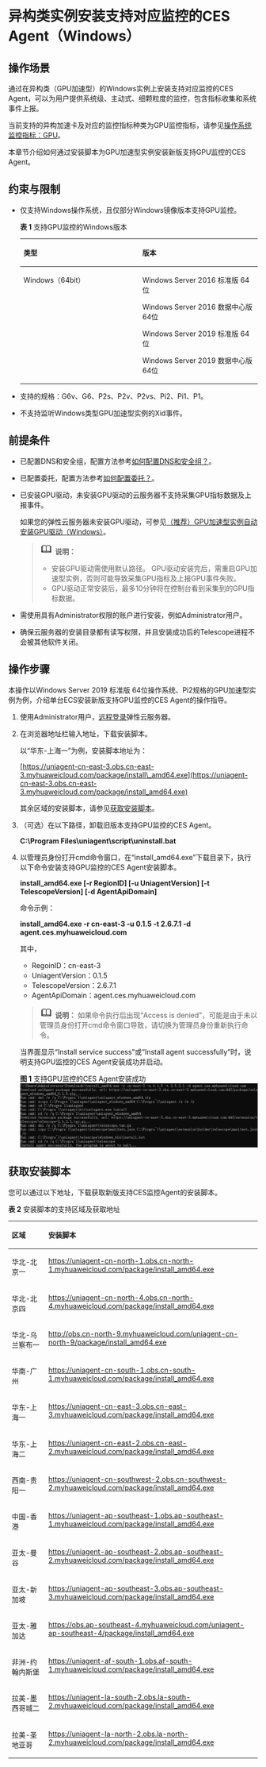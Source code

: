 # 异构类实例安装支持对应监控的CES Agent（Windows）<a name="ecs_03_2005"></a>

## 操作场景<a name="section635401111496"></a>

通过在异构类（GPU加速型）的Windows实例上安装支持对应监控的CES Agent，可以为用户提供系统级、主动式、细颗粒度的监控，包含指标收集和系统事件上报。

当前支持的异构加速卡及对应的监控指标种类为GPU监控指标，请参见[操作系统监控指标：GPU](弹性云服务器支持的操作系统监控指标（安装Agent）.md#section282013415343)。

本章节介绍如何通过安装脚本为GPU加速型实例安装新版支持GPU监控的CES Agent。

## 约束与限制<a name="section120015418234"></a>

-   仅支持Windows操作系统，且仅部分Windows镜像版本支持GPU监控。

    **表 1**  支持GPU监控的Windows版本

    <a name="table1662740114719"></a>
    <table><thead align="left"><tr id="row062860204715"><th class="cellrowborder" valign="top" width="50%" id="mcps1.2.3.1.1"><p id="p1628130114716"><a name="p1628130114716"></a><a name="p1628130114716"></a>类型</p>
    </th>
    <th class="cellrowborder" valign="top" width="50%" id="mcps1.2.3.1.2"><p id="p206288074714"><a name="p206288074714"></a><a name="p206288074714"></a>版本</p>
    </th>
    </tr>
    </thead>
    <tbody><tr id="row26281103475"><td class="cellrowborder" valign="top" width="50%" headers="mcps1.2.3.1.1 "><p id="p20628705473"><a name="p20628705473"></a><a name="p20628705473"></a>Windows（64bit）</p>
    </td>
    <td class="cellrowborder" valign="top" width="50%" headers="mcps1.2.3.1.2 "><p id="p5271125814127"><a name="p5271125814127"></a><a name="p5271125814127"></a>Windows Server 2016 标准版 64位</p>
    <p id="p15271145851217"><a name="p15271145851217"></a><a name="p15271145851217"></a>Windows Server 2016 数据中心版 64位</p>
    <p id="p9271358191214"><a name="p9271358191214"></a><a name="p9271358191214"></a>Windows Server 2019 标准版 64位</p>
    <p id="p72711458191216"><a name="p72711458191216"></a><a name="p72711458191216"></a>Windows Server 2019 数据中心版 64位</p>
    </td>
    </tr>
    </tbody>
    </table>

-   支持的规格：G6v、G6、P2s、P2v、P2vs、Pi2、Pi1、P1。
-   不支持监听Windows类型GPU加速型实例的Xid事件。

## 前提条件<a name="section187322119597"></a>

-   已配置DNS和安全组，配置方法参考[如何配置DNS和安全组？](https://support.huaweicloud.com/ces_faq/ces_faq_2501.html)。
-   已配置委托，配置方法参考[如何配置委托？](https://support.huaweicloud.com/ces_faq/ces_faq_2502.html)。
-   已安装GPU驱动，未安装GPU驱动的云服务器不支持采集GPU指标数据及上报事件。

    如果您的弹性云服务器未安装GPU驱动，可参见[（推荐）GPU加速型实例自动安装GPU驱动（Windows）](（推荐）GPU加速型实例自动安装GPU驱动（Windows）.md)。

    >![](public_sys-resources/icon-note.gif) **说明：** 
    >-   安装GPU驱动需使用默认路径。
    >    GPU驱动安装完后，需重启GPU加速型实例，否则可能导致采集GPU指标及上报GPU事件失败。
    >-   GPU驱动正常安装后，最多10分钟将在控制台看到采集到的GPU指标数据。

-   需使用具有Administrator权限的账户进行安装，例如Administrator用户。
-   确保云服务器的安装目录都有读写权限，并且安装成功后的Telescope进程不会被其他软件关闭。

## 操作步骤<a name="section7969360222918"></a>

本操作以Windows Server 2019 标准版 64位操作系统、Pi2规格的GPU加速型实例为例，介绍单台ECS安装新版支持GPU监控的CES Agent的操作指导。

1.  使用Administrator用户，[远程登录](Windows弹性云服务器登录方式概述.md)弹性云服务器。
2.  在浏览器地址栏输入地址，下载安装脚本。

    以“华东-上海一”为例，安装脚本地址为：

    [https://uniagent-cn-east-3.obs.cn-east-3.myhuaweicloud.com/package/install\_amd64.exe](https://uniagent-cn-east-3.obs.cn-east-3.myhuaweicloud.com/package/install_amd64.exe)

    其余区域的安装脚本，请参见[获取安装脚本](#section13111946101)。

3.  （可选）在以下路径，卸载旧版本支持GPU监控的CES Agent。

    **C:\\Program Files\\uniagent\\script\\uninstall.bat**

4.  以管理员身份打开cmd命令窗口，在“install\_amd64.exe”下载目录下，执行以下命令安装支持GPU监控的CES Agent安装脚本。

    **install\_amd64.exe \[-r RegionID\] \[-u UniagentVersion\] \[-t TelescopeVersion\] \[-d AgentApiDomain\]**

    命令示例：

    **install\_amd64.exe -r cn-east-3 -u 0.1.5 -t 2.6.7.1 -d agent.ces.myhuaweicloud.com**

    其中，

    -   RegoinID：cn-east-3
    -   UniagentVersion：0.1.5
    -   TelescopeVersion：2.6.7.1
    -   AgentApiDomain：agent.ces.myhuaweicloud.com

    >![](public_sys-resources/icon-note.gif) **说明：** 
    >如果命令执行后出现“Access is denied”，可能是由于未以管理员身份打开cmd命令窗口导致，请切换为管理员身份重新执行命令。

    当界面显示“Install service success”或“Install agent successfully”时，说明支持GPU监控的CES Agent安装成功并启动。

    **图 1**  支持GPU监控的CES Agent安装成功<a name="fig17515144611015"></a>  
    ![](figures/支持GPU监控的CES-Agent安装成功-97.png "支持GPU监控的CES-Agent安装成功-97")

## 获取安装脚本<a name="section13111946101"></a>

您可以通过以下地址，下载获取新版支持CES监控Agent的安装脚本。

**表 2**  安装脚本的支持区域及获取地址

<a name="table1893715396410"></a>
<table><thead align="left"><tr id="row9938153912416"><th class="cellrowborder" valign="top" width="14.69%" id="mcps1.2.3.1.1"><p id="p14938183913411"><a name="p14938183913411"></a><a name="p14938183913411"></a>区域</p>
</th>
<th class="cellrowborder" valign="top" width="85.31%" id="mcps1.2.3.1.2"><p id="p493853918418"><a name="p493853918418"></a><a name="p493853918418"></a>安装脚本</p>
</th>
</tr>
</thead>
<tbody><tr id="row16971157145"><td class="cellrowborder" valign="top" width="14.69%" headers="mcps1.2.3.1.1 "><p id="p99711574419"><a name="p99711574419"></a><a name="p99711574419"></a>华北-北京一</p>
</td>
<td class="cellrowborder" valign="top" width="85.31%" headers="mcps1.2.3.1.2 "><p id="p8691184482811"><a name="p8691184482811"></a><a name="p8691184482811"></a><a href="https://uniagent-cn-north-1.obs.cn-north-1.myhuaweicloud.com/package/install_amd64.exe" target="_blank" rel="noopener noreferrer">https://uniagent-cn-north-1.obs.cn-north-1.myhuaweicloud.com/package/install_amd64.exe</a></p>
</td>
</tr>
<tr id="row16971205717412"><td class="cellrowborder" valign="top" width="14.69%" headers="mcps1.2.3.1.1 "><p id="p5971557948"><a name="p5971557948"></a><a name="p5971557948"></a>华北-北京四</p>
</td>
<td class="cellrowborder" valign="top" width="85.31%" headers="mcps1.2.3.1.2 "><p id="p151371053102814"><a name="p151371053102814"></a><a name="p151371053102814"></a><a href="https://uniagent-cn-north-4.obs.cn-north-4.myhuaweicloud.com/package/install_amd64.exe" target="_blank" rel="noopener noreferrer">https://uniagent-cn-north-4.obs.cn-north-4.myhuaweicloud.com/package/install_amd64.exe</a></p>
</td>
</tr>
<tr id="row1997117571414"><td class="cellrowborder" valign="top" width="14.69%" headers="mcps1.2.3.1.1 "><p id="p2097119579419"><a name="p2097119579419"></a><a name="p2097119579419"></a>华北-乌兰察布一</p>
</td>
<td class="cellrowborder" valign="top" width="85.31%" headers="mcps1.2.3.1.2 "><p id="p1913413533286"><a name="p1913413533286"></a><a name="p1913413533286"></a><a href="http://obs.cn-north-9.myhuaweicloud.com/uniagent-cn-north-9/package/install_amd64.exe" target="_blank" rel="noopener noreferrer">http://obs.cn-north-9.myhuaweicloud.com/uniagent-cn-north-9/package/install_amd64.exe</a></p>
</td>
</tr>
<tr id="row11971125715416"><td class="cellrowborder" valign="top" width="14.69%" headers="mcps1.2.3.1.1 "><p id="p997214579415"><a name="p997214579415"></a><a name="p997214579415"></a>华南-广州</p>
</td>
<td class="cellrowborder" valign="top" width="85.31%" headers="mcps1.2.3.1.2 "><p id="p17132175310288"><a name="p17132175310288"></a><a name="p17132175310288"></a><a href="https://uniagent-cn-south-1.obs.cn-south-1.myhuaweicloud.com/package/install_amd64.exe" target="_blank" rel="noopener noreferrer">https://uniagent-cn-south-1.obs.cn-south-1.myhuaweicloud.com/package/install_amd64.exe</a></p>
</td>
</tr>
<tr id="row20972195710410"><td class="cellrowborder" valign="top" width="14.69%" headers="mcps1.2.3.1.1 "><p id="p109727575412"><a name="p109727575412"></a><a name="p109727575412"></a>华东-上海一</p>
</td>
<td class="cellrowborder" valign="top" width="85.31%" headers="mcps1.2.3.1.2 "><p id="p912919533287"><a name="p912919533287"></a><a name="p912919533287"></a><a href="https://uniagent-cn-east-3.obs.cn-east-3.myhuaweicloud.com/package/install_amd64.exe" target="_blank" rel="noopener noreferrer">https://uniagent-cn-east-3.obs.cn-east-3.myhuaweicloud.com/package/install_amd64.exe</a></p>
</td>
</tr>
<tr id="row39723571346"><td class="cellrowborder" valign="top" width="14.69%" headers="mcps1.2.3.1.1 "><p id="p697217571414"><a name="p697217571414"></a><a name="p697217571414"></a>华东-上海二</p>
</td>
<td class="cellrowborder" valign="top" width="85.31%" headers="mcps1.2.3.1.2 "><p id="p141263533288"><a name="p141263533288"></a><a name="p141263533288"></a><a href="https://uniagent-cn-east-2.obs.cn-east-2.myhuaweicloud.com/package/install_amd64.exe" target="_blank" rel="noopener noreferrer">https://uniagent-cn-east-2.obs.cn-east-2.myhuaweicloud.com/package/install_amd64.exe</a></p>
</td>
</tr>
<tr id="row13467953240"><td class="cellrowborder" valign="top" width="14.69%" headers="mcps1.2.3.1.1 "><p id="p1346913531241"><a name="p1346913531241"></a><a name="p1346913531241"></a>西南-贵阳一</p>
</td>
<td class="cellrowborder" valign="top" width="85.31%" headers="mcps1.2.3.1.2 "><p id="p15569337309"><a name="p15569337309"></a><a name="p15569337309"></a><a href="https://uniagent-cn-southwest-2.obs.cn-southwest-2.myhuaweicloud.com/package/install_amd64.exe" target="_blank" rel="noopener noreferrer">https://uniagent-cn-southwest-2.obs.cn-southwest-2.myhuaweicloud.com/package/install_amd64.exe</a></p>
</td>
</tr>
<tr id="row24691353540"><td class="cellrowborder" valign="top" width="14.69%" headers="mcps1.2.3.1.1 "><p id="p104691531342"><a name="p104691531342"></a><a name="p104691531342"></a>中国-香港</p>
</td>
<td class="cellrowborder" valign="top" width="85.31%" headers="mcps1.2.3.1.2 "><p id="p183046403303"><a name="p183046403303"></a><a name="p183046403303"></a><a href="https://uniagent-ap-southeast-1.obs.ap-southeast-1.myhuaweicloud.com/package/install_amd64.exe" target="_blank" rel="noopener noreferrer">https://uniagent-ap-southeast-1.obs.ap-southeast-1.myhuaweicloud.com/package/install_amd64.exe</a></p>
</td>
</tr>
<tr id="row14469145316418"><td class="cellrowborder" valign="top" width="14.69%" headers="mcps1.2.3.1.1 "><p id="p846914531444"><a name="p846914531444"></a><a name="p846914531444"></a>亚太-曼谷</p>
</td>
<td class="cellrowborder" valign="top" width="85.31%" headers="mcps1.2.3.1.2 "><p id="p711675712300"><a name="p711675712300"></a><a name="p711675712300"></a><a href="https://uniagent-ap-southeast-2.obs.ap-southeast-2.myhuaweicloud.com/package/install_amd64.exe" target="_blank" rel="noopener noreferrer">https://uniagent-ap-southeast-2.obs.ap-southeast-2.myhuaweicloud.com/package/install_amd64.exe</a></p>
</td>
</tr>
<tr id="row1293817393417"><td class="cellrowborder" valign="top" width="14.69%" headers="mcps1.2.3.1.1 "><p id="p1593810390413"><a name="p1593810390413"></a><a name="p1593810390413"></a>亚太-新加坡</p>
</td>
<td class="cellrowborder" valign="top" width="85.31%" headers="mcps1.2.3.1.2 "><p id="p178361714123116"><a name="p178361714123116"></a><a name="p178361714123116"></a><a href="https://uniagent-ap-southeast-3.obs.ap-southeast-3.myhuaweicloud.com/package/install_amd64.exe" target="_blank" rel="noopener noreferrer">https://uniagent-ap-southeast-3.obs.ap-southeast-3.myhuaweicloud.com/package/install_amd64.exe</a></p>
</td>
</tr>
<tr id="row0502195614196"><td class="cellrowborder" valign="top" width="14.69%" headers="mcps1.2.3.1.1 "><p id="p5502175641919"><a name="p5502175641919"></a><a name="p5502175641919"></a>亚太-雅加达</p>
</td>
<td class="cellrowborder" valign="top" width="85.31%" headers="mcps1.2.3.1.2 "><p id="p7502105617198"><a name="p7502105617198"></a><a name="p7502105617198"></a><a href="https://obs.ap-southeast-4.myhuaweicloud.com/uniagent-ap-southeast-4/package/install_amd64.exe" target="_blank" rel="noopener noreferrer">https://obs.ap-southeast-4.myhuaweicloud.com/uniagent-ap-southeast-4/package/install_amd64.exe</a></p>
</td>
</tr>
<tr id="row169391539943"><td class="cellrowborder" valign="top" width="14.69%" headers="mcps1.2.3.1.1 "><p id="p159399394414"><a name="p159399394414"></a><a name="p159399394414"></a>非洲-约翰内斯堡</p>
</td>
<td class="cellrowborder" valign="top" width="85.31%" headers="mcps1.2.3.1.2 "><p id="p201121353172818"><a name="p201121353172818"></a><a name="p201121353172818"></a><a href="https://uniagent-af-south-1.obs.af-south-1.myhuaweicloud.com/package/install_amd64.exe" target="_blank" rel="noopener noreferrer">https://uniagent-af-south-1.obs.af-south-1.myhuaweicloud.com/package/install_amd64.exe</a></p>
</td>
</tr>
<tr id="row48374742118"><td class="cellrowborder" valign="top" width="14.69%" headers="mcps1.2.3.1.1 "><p id="p16838127182114"><a name="p16838127182114"></a><a name="p16838127182114"></a>拉美-墨西哥城二</p>
</td>
<td class="cellrowborder" valign="top" width="85.31%" headers="mcps1.2.3.1.2 "><p id="p2838273212"><a name="p2838273212"></a><a name="p2838273212"></a><a href="https://uniagent-la-south-2.obs.la-south-2.myhuaweicloud.com/package/install_amd64.exe" target="_blank" rel="noopener noreferrer">https://uniagent-la-south-2.obs.la-south-2.myhuaweicloud.com/package/install_amd64.exe</a></p>
</td>
</tr>
<tr id="row1933831232110"><td class="cellrowborder" valign="top" width="14.69%" headers="mcps1.2.3.1.1 "><p id="p13339131210212"><a name="p13339131210212"></a><a name="p13339131210212"></a>拉美-圣地亚哥</p>
</td>
<td class="cellrowborder" valign="top" width="85.31%" headers="mcps1.2.3.1.2 "><p id="p33391912132118"><a name="p33391912132118"></a><a name="p33391912132118"></a><a href="https://uniagent-la-north-2.obs.la-north-2.myhuaweicloud.com/package/install_amd64.exe" target="_blank" rel="noopener noreferrer">https://uniagent-la-north-2.obs.la-north-2.myhuaweicloud.com/package/install_amd64.exe</a></p>
</td>
</tr>
</tbody>
</table>

